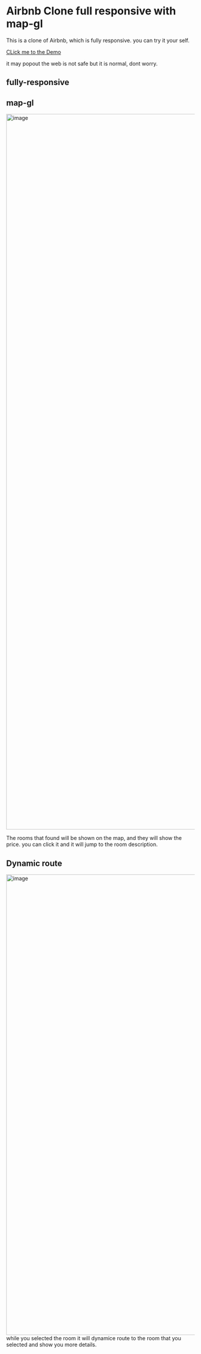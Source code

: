 # Airbnb Clone full responsive with map-gl

This is a clone of Airbnb, which is fully responsive. you can try it your self.

[ CLick me to the Demo ](https://airbnb-clone-clonglam.vercel.app/search?location=London&startDate=2022-08-01T07%3A00%3A00.000Z&endDate=2022-08-18T07%3A00%3A00.000Z&noOfGuest=3)

it may popout the web is not safe but it is normal, dont worry.
## fully-responsive 

## map-gl
<img width="1911" alt="image" src="https://user-images.githubusercontent.com/86845927/182263506-dcf8cec2-a5e7-4075-b6be-cfa25b909a3c.png">

The rooms that found will be shown on the map, and they will show the price. you can click it and it will jump to the room description.

## Dynamic route
<img width="1230" alt="image" src="https://user-images.githubusercontent.com/86845927/182263735-cfe54992-da85-4eac-a55e-7b1b410b8344.png">
while you selected the room it will dynamice route to the room that you selected and show you more details.

